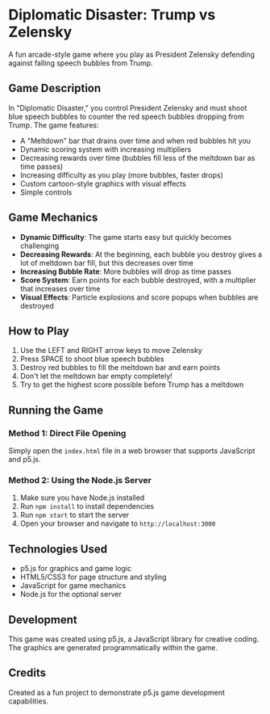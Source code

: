 # Diplomatic Disaster: Trump vs Zelensky

A fun arcade-style game where you play as President Zelensky defending against falling speech bubbles from Trump.

## Game Description

In "Diplomatic Disaster," you control President Zelensky and must shoot blue speech bubbles to counter the red speech bubbles dropping from Trump. The game features:

- A "Meltdown" bar that drains over time and when red bubbles hit you
- Dynamic scoring system with increasing multipliers
- Decreasing rewards over time (bubbles fill less of the meltdown bar as time passes)
- Increasing difficulty as you play (more bubbles, faster drops)
- Custom cartoon-style graphics with visual effects
- Simple controls

## Game Mechanics

- **Dynamic Difficulty**: The game starts easy but quickly becomes challenging
- **Decreasing Rewards**: At the beginning, each bubble you destroy gives a lot of meltdown bar fill, but this decreases over time
- **Increasing Bubble Rate**: More bubbles will drop as time passes
- **Score System**: Earn points for each bubble destroyed, with a multiplier that increases over time
- **Visual Effects**: Particle explosions and score popups when bubbles are destroyed

## How to Play

1. Use the LEFT and RIGHT arrow keys to move Zelensky
2. Press SPACE to shoot blue speech bubbles
3. Destroy red bubbles to fill the meltdown bar and earn points
4. Don't let the meltdown bar empty completely!
5. Try to get the highest score possible before Trump has a meltdown

## Running the Game

### Method 1: Direct File Opening
Simply open the `index.html` file in a web browser that supports JavaScript and p5.js.

### Method 2: Using the Node.js Server
1. Make sure you have Node.js installed
2. Run `npm install` to install dependencies
3. Run `npm start` to start the server
4. Open your browser and navigate to `http://localhost:3000`

## Technologies Used

- p5.js for graphics and game logic
- HTML5/CSS3 for page structure and styling
- JavaScript for game mechanics
- Node.js for the optional server

## Development

This game was created using p5.js, a JavaScript library for creative coding. The graphics are generated programmatically within the game.

## Credits

Created as a fun project to demonstrate p5.js game development capabilities. 
